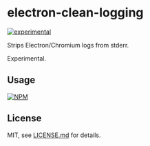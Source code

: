 # electron-clean-logging

[![experimental](http://badges.github.io/stability-badges/dist/experimental.svg)](http://github.com/badges/stability-badges)

Strips Electron/Chromium logs from stderr.

Experimental.

## Usage

[![NPM](https://nodei.co/npm/electron-clean-logging.png)](https://www.npmjs.com/package/electron-clean-logging)

## License

MIT, see [LICENSE.md](http://github.com/Jam3/electron-clean-logging/blob/master/LICENSE.md) for details.
